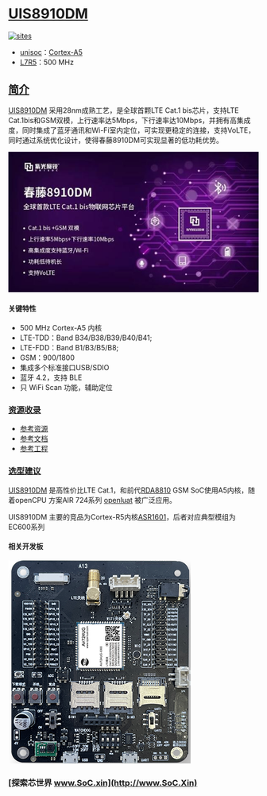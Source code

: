 ﻿# [UIS8910DM](https://github.com/SoCXin/UIS8910DM)

[![sites](http://182.61.61.133/link/resources/SoC.png)](http://www.SoC.Xin)

* [unisoc](https://www.unisoc.com/)：[Cortex-A5](https://github.com/SoCXin/Cortex)
* [L7R5](https://github.com/SoCXin/Level)：500 MHz

## [简介](https://github.com/SoCXin/UIS8910DM/wiki)

[UIS8910DM](https://github.com/SoCXin/UIS8910DM) 采用28nm成熟工艺，是全球首颗LTE Cat.1 bis芯片，支持LTE Cat.1bis和GSM双模，上行速率达5Mbps，下行速率达10Mbps，并拥有高集成度，同时集成了蓝牙通讯和Wi-Fi室内定位，可实现更稳定的连接，支持VoLTE，同时通过系统优化设计，使得春藤8910DM可实现显著的低功耗优势。

[![sites](docs/UIS8910DM.png)](https://github.com/SoCXin/UIS8910DM)

#### 关键特性

* 500 MHz Cortex-A5 内核
* LTE-TDD：Band B34/B38/B39/B40/B41;
* LTE-FDD：Band B1/B3/B5/B8;
* GSM：900/1800
* 集成多个标准接口USB/SDIO
* 蓝牙 4.2，支持 BLE
* 只 WiFi Scan 功能，辅助定位

### [资源收录](https://github.com/SoCXin)

* [参考资源](src/)
* [参考文档](docs/)
* [参考工程](project/)

### [选型建议](https://github.com/SoCXin)

[UIS8910DM](https://github.com/SoCXin/UIS8910DM) 是高性价比LTE Cat.1，和前代[RDA8810](https://github.com/SoCXin/RDA8810) GSM SoC使用A5内核，随着openCPU 方案AIR 724系列 [openluat](https://doc.openluat.com/article/103/0) 被广泛应用。

UIS8910DM 主要的竞品为Cortex-R5内核[ASR1601](https://github.com/SoCXin/ASR1601)，后者对应典型模组为 EC600系列

#### 相关开发板

[![sites](docs/B.png)](https://item.taobao.com/item.htm?spm=a1z09.2.0.0.53542e8d7qOmeW&id=614125604268&_u=bgas3eu7c00)


### [探索芯世界 www.SoC.xin](http://www.SoC.Xin)
